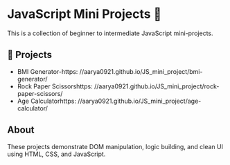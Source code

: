 # JavaScript Mini Projects 🚀

This is a collection of beginner to intermediate JavaScript mini-projects.

## 🚀 Projects

-  BMI Generator-https: //aarya0921.github.io/JS_mini_project/bmi-generator/
- Rock Paper Scissorshttps: //aarya0921.github.io/JS_mini_project/rock-paper-scissors/
- Age Calculatorhttps: //aarya0921.github.io/JS_mini_project/age-calculator/

##  About

These projects demonstrate DOM manipulation, logic building, and clean UI using HTML, CSS, and JavaScript.
